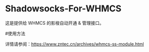 # Shadowsocks-For-WHMCS

这是提供给 WHMCS 的影梭自动开通 & 管理接口。

#使用方法

详情请参阅：https://www.zntec.cn/archives/whmcs-ss-module.html
